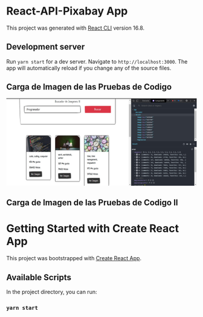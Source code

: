 #  React-API-Pixabay App

This project was generated with [React CLI](https://es.reactjs.org/docs/create-a-new-react-app.html) version 16.8.

## Development server

Run `yarn start` for a dev server. Navigate to `http://localhost:3000`. The app will automatically reload if you change any of the source files.

## Carga de Imagen de las Pruebas de Codigo

![](public/Coders.jpg)

## Carga de Imagen de las Pruebas de Codigo II

# Getting Started with Create React App

This project was bootstrapped with [Create React App](https://github.com/facebook/create-react-app).

## Available Scripts

In the project directory, you can run:

### `yarn start`

